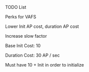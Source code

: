 TODO List


Perks for VAFS

Lower Init AP cost, duration AP cost

Increase slow factor

Base Init Cost: 10

Duration Cost: 30 AP / sec

Must have 10 + Init in order to initialize